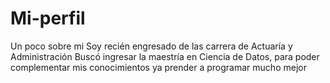 # Mi-perfil
Un poco sobre mi
Soy recién engresado de las carrera de Actuaría y Administración
Buscó ingresar la maestría en Ciencia de Datos, para poder complementar mis conocimientos ya prender a programar mucho mejor
